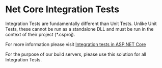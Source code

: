 # Net Core Integration Tests
Integration Tests are fundamentally different than Unit Tests. 
Unlike Unit Tests, these cannot be run as a standalone DLL and must be run in the context of their project (*.csproj).

For more information please visit [Integration tests in ASP.NET Core](https://docs.microsoft.com/aspnet/core/test/integration-tests)

For the purpose of our build servers, please use this solution for all Integration Tests.